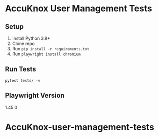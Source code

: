 # AccuKnox User Management Tests

## Setup
1. Install Python 3.8+
2. Clone repo
3. Run `pip install -r requirements.txt`
4. Run `playwright install chromium`

## Run Tests
`pytest tests/ -v`

## Playwright Version
1.45.0
# AccuKnox-user-management-tests
